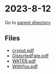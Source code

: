# 2023-8-12

 Go to [parent directory](../)

## Files

- [cryout.pdf](cryout.pdf)
- [DistortedFate.pdf](DistortedFate.pdf)
- [WATER.pdf](WATER.pdf)
- [WithYou.pdf](WithYou.pdf)
